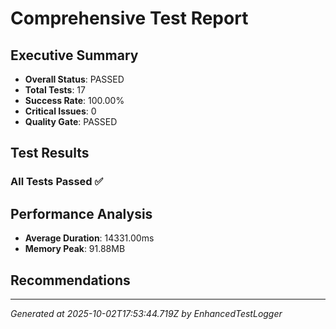 # Comprehensive Test Report

## Executive Summary
- **Overall Status**: PASSED
- **Total Tests**: 17
- **Success Rate**: 100.00%
- **Critical Issues**: 0
- **Quality Gate**: PASSED

## Test Results
### All Tests Passed ✅

## Performance Analysis
- **Average Duration**: 14331.00ms
- **Memory Peak**: 91.88MB

## Recommendations


---
*Generated at 2025-10-02T17:53:44.719Z by EnhancedTestLogger*